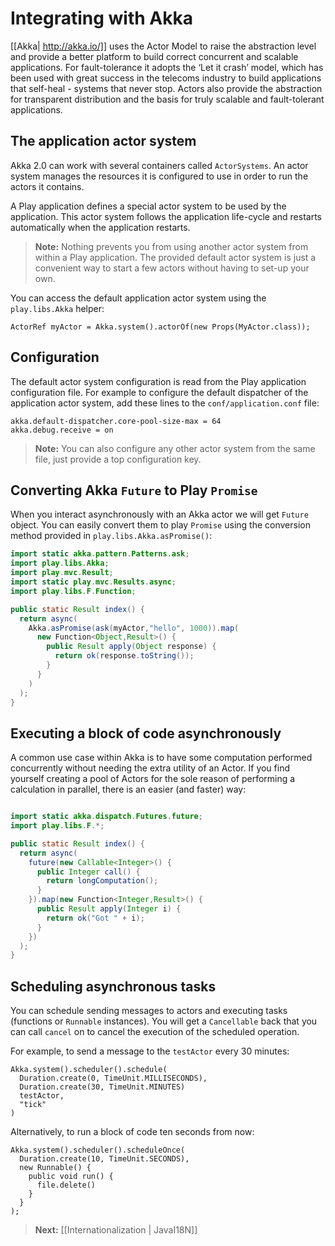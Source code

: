 # Integrating with Akka

[[Akka| http://akka.io/]] uses the Actor Model to raise the abstraction level and provide a better platform to build correct concurrent and scalable applications. For fault-tolerance it adopts the ‘Let it crash’ model, which has been used with great success in the telecoms industry to build applications that self-heal - systems that never stop. Actors also provide the abstraction for transparent distribution and the basis for truly scalable and fault-tolerant applications.

## The application actor system

Akka 2.0 can work with several containers called `ActorSystems`. An actor system manages the resources it is configured to use in order to run the actors it contains. 

A Play application defines a special actor system to be used by the application. This actor system follows the application life-cycle and restarts automatically when the application restarts.

> **Note:** Nothing prevents you from using another actor system from within a Play application. The provided default actor system is just a convenient way to start a few actors without having to set-up your own.

You can access the default application actor system using the `play.libs.Akka` helper:

```
ActorRef myActor = Akka.system().actorOf(new Props(MyActor.class));
```

## Configuration

The default actor system configuration is read from the Play application configuration file. For example to configure the default dispatcher of the application actor system, add these lines to the `conf/application.conf` file:

```
akka.default-dispatcher.core-pool-size-max = 64
akka.debug.receive = on
```

> **Note:** You can also configure any other actor system from the same file, just provide a top configuration key.

## Converting Akka `Future` to Play `Promise`

When you interact asynchronously with an Akka actor we will get `Future` object. You can easily convert them to play `Promise` using the conversion method provided in `play.libs.Akka.asPromise()`:

```java
import static akka.pattern.Patterns.ask;
import play.libs.Akka;
import play.mvc.Result;
import static play.mvc.Results.async;
import play.libs.F.Function;

public static Result index() {
  return async(
    Akka.asPromise(ask(myActor,"hello", 1000)).map(
      new Function<Object,Result>() {
        public Result apply(Object response) {
          return ok(response.toString());
        }
      }
    )
  );
}
```

## Executing a block of code asynchronously

A common use case within Akka is to have some computation performed concurrently without needing the extra utility of an Actor. If you find yourself creating a pool of Actors for the sole reason of performing a calculation in parallel, there is an easier (and faster) way:

```java

import static akka.dispatch.Futures.future;
import play.libs.F.*;

public static Result index() {
  return async(
    future(new Callable<Integer>() {
      public Integer call() {
        return longComputation();
      }   
    }).map(new Function<Integer,Result>() {
      public Result apply(Integer i) {
        return ok("Got " + i);
      }   
    })
  );
}
```

## Scheduling asynchronous tasks

You can schedule sending messages to actors and executing tasks (functions or `Runnable` instances). You will get a `Cancellable` back that you can call `cancel` on to cancel the execution of the scheduled operation.

For example, to send a message to the `testActor` every 30 minutes:

```
Akka.system().scheduler().schedule(
  Duration.create(0, TimeUnit.MILLISECONDS),
  Duration.create(30, TimeUnit.MINUTES)
  testActor, 
  "tick"
)
```

Alternatively, to run a block of code ten seconds from now:

```
Akka.system().scheduler().scheduleOnce(
  Duration.create(10, TimeUnit.SECONDS),
  new Runnable() {
    public void run() {
      file.delete()
    }
  }
); 
```

> **Next:** [[Internationalization | JavaI18N]]